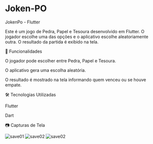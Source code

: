 # Joken-PO

JokenPo - Flutter

Este é um jogo de Pedra, Papel e Tesoura desenvolvido em Flutter. O jogador escolhe uma das opções e 
o aplicativo escolhe aleatoriamente outra. O resultado da partida é exibido na tela.

📌 Funcionalidades

O jogador pode escolher entre Pedra, Papel e Tesoura.

O aplicativo gera uma escolha aleatória.

O resultado é mostrado na tela informando quem venceu ou se houve empate.

🛠 Tecnologias Utilizadas

Flutter

Dart

📷 Capturas de Tela

![save01](https://github.com/user-attachments/assets/86ef9ee3-04cf-475d-a859-7390b80617ec)
![save02](https://github.com/user-attachments/assets/f38c5229-9cb3-458e-a91a-467c91851924)
![save02](https://github.com/user-attachments/assets/cced926d-89cf-4698-b771-5004474685b6)



